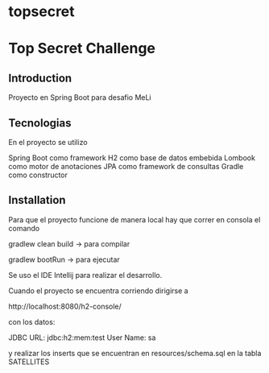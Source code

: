 # topsecret
# Top Secret Challenge

## Introduction

Proyecto en Spring Boot para desafio MeLi

## Tecnologias

En el proyecto se utilizo

Spring Boot como framework
H2 como base de datos embebida
Lombook como motor de anotaciones
JPA como framework de consultas
Gradle como constructor

## Installation

Para que el proyecto funcione de manera local hay que correr en consola el comando

gradlew clean build -> para compilar

gradlew bootRun -> para ejecutar

Se uso el IDE Intellij para realizar el desarrollo.

Cuando el proyecto se encuentra corriendo dirigirse a

http://localhost:8080/h2-console/

con los datos:

JDBC URL: jdbc:h2:mem:test
User Name: sa

y realizar los inserts que se encuentran en resources/schema.sql en la tabla SATELLITES
